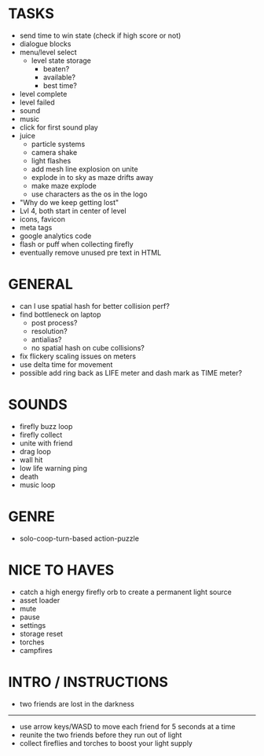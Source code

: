 # TASKS

- send time to win state (check if high score or not)
- dialogue blocks
- menu/level select
  - level state storage
    - beaten?
    - available?
    - best time?
- level complete
- level failed
- sound
- music
- click for first sound play
- juice
  - particle systems
  - camera shake
  - light flashes
  - add mesh line explosion on unite
  - explode in to sky as maze drifts away
  - make maze explode
  - use characters as the os in the logo
- "Why do we keep getting lost"
- Lvl 4, both start in center of level
- icons, favicon
- meta tags
- google analytics code
- flash or puff when collecting firefly
- eventually remove unused pre text in HTML

# GENERAL

- can I use spatial hash for better collision perf?
- find bottleneck on laptop
  - post process?
  - resolution?
  - antialias?
  - no spatial hash on cube collisions?
- fix flickery scaling issues on meters
- use delta time for movement
- possible add ring back as LIFE meter and dash mark as TIME meter?

# SOUNDS

- firefly buzz loop
- firefly collect
- unite with friend
- drag loop
- wall hit
- low life warning ping
- death
- music loop

# GENRE

- solo-coop-turn-based action-puzzle

# NICE TO HAVES

- catch a high energy firefly orb to create a permanent light source
- asset loader
- mute
- pause
- settings
- storage reset
- torches
- campfires

# INTRO / INSTRUCTIONS

- two friends are lost in the darkness
---
- use arrow keys/WASD to move each friend for 5 seconds at a time
- reunite the two friends before they run out of light
- collect fireflies and torches to boost your light supply
